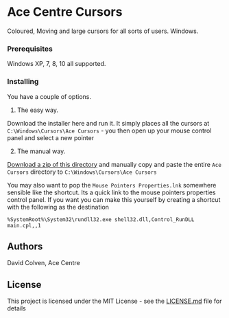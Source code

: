 # Ace Centre Cursors

Coloured, Moving and large cursors for all sorts of users. Windows.


### Prerequisites

Windows XP, 7, 8, 10 all supported. 

### Installing

You have a couple of options.

1. The easy way. 

Download the installer here and run it. It simply places all the cursors at ``C:\Windows\Cursors\Ace Cursors`` - you then open up your mouse control panel and select a new pointer

2. The manual way.

[Download a zip of this directory](https://github.com/AceCentre/AceCursors/archive/master.zip) and manually copy and paste the entire ``Ace Cursors`` directory to ``C:\Windows\Cursors\Ace Cursors``

You may also want to pop the ``Mouse Pointers Properties.lnk`` somewhere sensible like the shortcut. Its a quick link to the mouse pointers properties control panel. If you want you can make this yourself by creating a shortcut with the following as the destination

```
%SystemRoot%\System32\rundll32.exe shell32.dll,Control_RunDLL main.cpl,,1
```


## Authors

David Colven, Ace Centre
	
## License

This project is licensed under the MIT License - see the [LICENSE.md](LICENSE.md) file for details


